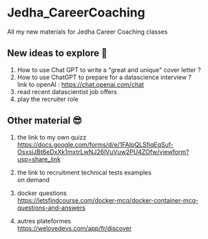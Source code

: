 # Jedha_CareerCoaching
All my new materials for Jedha Career Coaching classes

## New ideas to explore 🚀  
1. How to use Chat GPT to write a "great and unique" cover letter ? 
2. How to use ChatGPT to prepare for a datascience interview ?  
link to openAI : https://chat.openai.com/chat  
3. read recent datascientist job offers  
4. play the recruiter role  

## Other material 😎  
1. the link to my own quizz  
https://docs.google.com/forms/d/e/1FAIpQLSfiqEqSuf-OsxsjJBt6eDxXk1mxtrLwNJ26lVuVuw2PU4ZOfw/viewform?usp=share_link  

2. the link to recruitment technical tests examples  
on demand  

3. docker questions  
https://letsfindcourse.com/docker-mcq/docker-container-mcq-questions-and-answers  

4. autres plateformes  
https://welovedevs.com/app/fr/discover  

